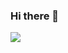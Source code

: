 ### Hi there 👋

<!--
**RitikSibjr/RitikSibjr** is a ✨ _special_ ✨ repository because its `README.md` (this file) appears on your GitHub profile.

Here are some ideas to get you started:

- 🔭 I’m currently working on ...
- 🌱 I’m currently learning Python<br />
- 👯 I’m looking to collaborate on ...
- 🤔 I’m looking for help with ...
- 💬 Ask me about ...
- 📫 How to reach me: Twitter<br />
- 😄 Pronouns: ...
- ⚡ Fun fact: ...
-->



<img src="https://github-readme-stats.vercel.app/api?username=RitikSibjr&&show_icons=true&title_color=ffffff&icon_color=bb2acf&text_color=daf7dc&bg_color=151515">
